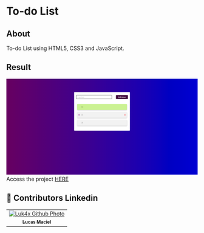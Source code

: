 # To-do List

## About
To-do List using HTML5, CSS3 and JavaScript.

## Result
<img src="./result.png" alt="challenge-result">
Access the project <a href="https://luk4x.github.io/MissProg5d/">HERE</a>

## 🤝 Contributors Linkedin
<table>
  <tr>
    <td align="center">
      <a href="https://www.linkedin.com/in/lucasmacielf/">
        <img src="https://avatars.githubusercontent.com/Luk4x" width="150px;" alt="Luk4x Github Photo"/><br>
        <sub>
          <b>Lucas Maciel</b>
        </sub>
      </a>
    </td>
  </tr>
</table>
